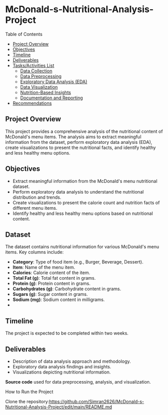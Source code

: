 # McDonald-s-Nutritional-Analysis-Project
Table of Contents
- [Project Overview](#project-overview)
- [Objectives](#objectives)
- [Timeline](#timeline)
- [Deliverables](#deliverables)
- [Tasks/Activities List](#tasksactivities-list)
  - [Data Collection](#data-collection)
  - [Data Preprocessing](#data-preprocessing)
  - [Exploratory Data Analysis (EDA)](#exploratory-data-analysis-eda)
  - [Data Visualization](#data-visualization)
  - [Nutrition-Based Insights](#nutrition-based-insights)
  - [Documentation and Reporting](#documentation-and-reporting)
- [Recommendations](#recommendations)
  
## Project Overview

This project provides a comprehensive analysis of the nutritional content of McDonald's menu items. 
The analysis aims to extract meaningful information from the dataset, perform exploratory data analysis (EDA), 
create visualizations to present the nutritional facts, and identify healthy and less healthy menu options. 

## Objectives

- Extract meaningful information from the McDonald's menu nutritional dataset.
- Perform exploratory data analysis to understand the nutritional distribution and trends.
- Create visualizations to present the calorie count and nutrition facts of different menu items.
- Identify healthy and less healthy menu options based on nutritional content.

## Dataset

The dataset contains nutritional information for various McDonald's menu items. Key columns include:
- **Category**: Type of food item (e.g., Burger, Beverage, Dessert).
- **Item**: Name of the menu item.
- **Calories**: Calorie content of the item.
- **Total Fat (g)**: Total fat content in grams.
- **Protein (g)**: Protein content in grams.
- **Carbohydrates (g)**: Carbohydrate content in grams.
- **Sugars (g)**: Sugar content in grams.
- **Sodium (mg)**: Sodium content in milligrams.
- 
## Timeline

The project is expected to be completed within two weeks.

## Deliverables

   - Description of data analysis approach and methodology.
   - Exploratory data analysis findings and insights.
   - Visualizations depicting nutritional information.
     
 **Source code** used for data preprocessing, analysis, and visualization.

 How to Run the Project
 
Clone the repository:https://github.com/Simran2626/McDonald-s-Nutritional-Analysis-Project/edit/main/README.md
